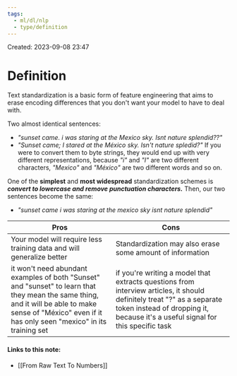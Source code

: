```yaml
---
tags:
  - ml/dl/nlp
  - type/definition
---
```

Created: 2023-09-08 23:47
# Definition

Text standardization is a basic form of feature engineering that aims to erase encoding differences that you don't want your model to have to deal with.

Two almost identical sentences:
- *"sunset came. i was staring at the Mexico sky. Isnt nature splendid??"*
- *"Sunset came; I stared at the México sky. Isn't nature spledid?"*
If you were to convert them to byte strings, they would end up with very different representations, because *"i"* and *"I"* are two different characters, *"Mexico"* and *"México"* are two different words and so on.

One of the **simplest** and **most widespread** standardization schemes is ***convert to lowercase and remove punctuation characters.*** Then, our two sentences become the same:
- *"sunset came i was staring at the mexico sky isnt nature splendid"*

| Pros          | Cons          |
| ----------- | -----------|
| Your model will require less training data and will generalize better | Standardization may also erase some amount of information | 
|it won't need abundant examples of both "Sunset" and "sunset" to learn that they mean the same thing, and it will be able to make sense of "México" even if it has only seen "mexico" in its training set| if you're writing a model that extracts questions from interview articles, it should definitely treat "?" as a separate token instead of dropping it, because it's a useful signal for this specific task|

#### Links to this note:
- [[From Raw Text To Numbers]]